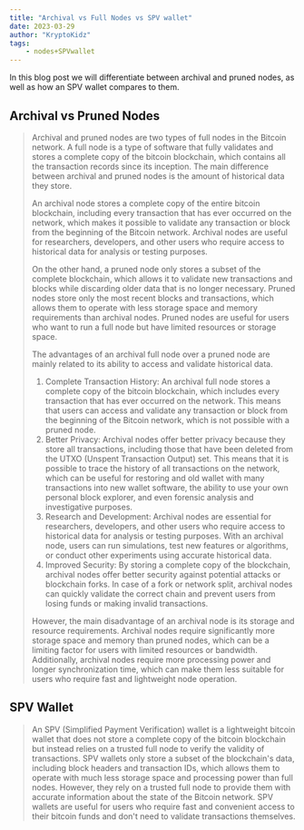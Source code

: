 ```yaml
---
title: "Archival vs Full Nodes vs SPV wallet"
date: 2023-03-29
author: "KryptoKidz"
tags:
    - nodes+SPVwallet
---
```


In this blog post we will differentiate between archival and pruned nodes, as well as how an SPV wallet compares to them.

## Archival vs Pruned Nodes 

> Archival and pruned nodes are two types of full nodes in the Bitcoin network. A full node is a type of software that fully validates and stores a complete copy of the bitcoin blockchain, which contains all the transaction records since its inception. The main difference between archival and pruned nodes is the amount of historical data they store. 
>
> An archival node stores a complete copy of the entire bitcoin blockchain, including every transaction that has ever occurred on the network, which makes it possible to validate any transaction or block from the beginning of the Bitcoin network. Archival nodes are useful for researchers, developers, and other users who require access to historical data for analysis or testing purposes. 
>
> On the other hand, a pruned node only stores a subset of the complete blockchain, which allows it to validate new transactions and blocks while discarding older data that is no longer necessary. Pruned nodes store only the most recent blocks and transactions, which allows them to operate with less storage space and memory requirements than archival nodes. Pruned nodes are useful for users who want to run a full node but have limited resources or storage space. 
>
> The advantages of an archival full node over a pruned node are mainly related to its ability to access and validate historical data. 
>
> 1. Complete Transaction History: An archival full node stores a complete copy of the bitcoin blockchain, which includes every transaction that has ever occurred on the network. This means that users can access and validate any transaction or block from the beginning of the Bitcoin network, which is not possible with a pruned node. 
> 2. Better Privacy: Archival nodes offer better privacy because they store all transactions, including those that have been deleted from the UTXO (Unspent Transaction Output) set. This means that it is possible to trace the history of all transactions on the network, which can be useful for restoring and old wallet with many transactions into new wallet software, the ability to use your own personal block explorer, and even forensic analysis and investigative purposes. 
> 3. Research and Development: Archival nodes are essential for researchers, developers, and other users who require access to historical data for analysis or testing purposes. With an archival node, users can run simulations, test new features or algorithms, or conduct other experiments using accurate historical data. 
> 4. Improved Security: By storing a complete copy of the blockchain, archival nodes offer better security against potential attacks or blockchain forks. In case of a fork or network split, archival nodes can quickly validate the correct chain and prevent users from losing funds or making invalid transactions.
>
> However, the main disadvantage of an archival node is its storage and resource requirements. Archival nodes require significantly more storage space and memory than pruned nodes, which can be a limiting factor for users with limited resources or bandwidth. Additionally, archival nodes require more processing power and longer synchronization time, which can make them less suitable for users who require fast and lightweight node operation. 

## SPV Wallet 

> An SPV (Simplified Payment Verification) wallet is a lightweight bitcoin wallet that does not store a complete copy of the bitcoin blockchain but instead relies on a trusted full node to verify the validity of transactions. SPV wallets only store a subset of the blockchain's data, including block headers and transaction IDs, which allows them to operate with much less storage space and processing power than full nodes. However, they rely on a trusted full node to provide them with accurate information about the state of the Bitcoin network. SPV wallets are useful for users who require fast and convenient access to their bitcoin funds and don't need to validate transactions themselves. 
